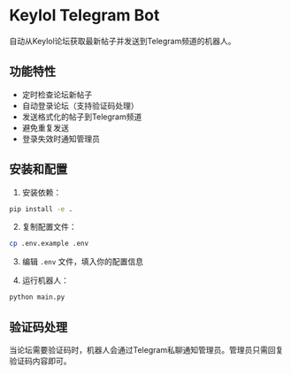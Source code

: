 # Keylol Telegram Bot

自动从Keylol论坛获取最新帖子并发送到Telegram频道的机器人。

## 功能特性

- 定时检查论坛新帖子
- 自动登录论坛（支持验证码处理）
- 发送格式化的帖子到Telegram频道
- 避免重复发送
- 登录失效时通知管理员

## 安装和配置

1. 安装依赖：
```bash
pip install -e .
```

2. 复制配置文件：
```bash
cp .env.example .env
```

3. 编辑 `.env` 文件，填入你的配置信息

4. 运行机器人：
```bash
python main.py
```

## 验证码处理

当论坛需要验证码时，机器人会通过Telegram私聊通知管理员。管理员只需回复验证码内容即可。
